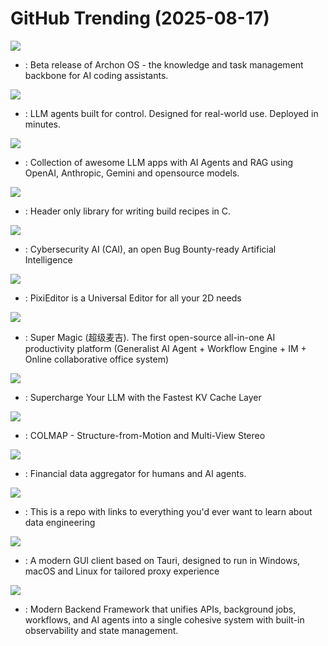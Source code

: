 # GitHub Trending (2025-08-17)

![](https://img.shields.io/badge/Python-New%20991-green?style=flat-square&logo=appveyor)
- [](https://github.comundefined): Beta release of Archon OS - the knowledge and task management backbone for AI coding assistants.

![](https://img.shields.io/badge/Python-New%20461-green?style=flat-square&logo=appveyor)
- [](https://github.comundefined): LLM agents built for control. Designed for real-world use. Deployed in minutes.

![](https://img.shields.io/badge/Python-New%20442-green?style=flat-square&logo=appveyor)
- [](https://github.comundefined): Collection of awesome LLM apps with AI Agents and RAG using OpenAI, Anthropic, Gemini and opensource models.

![](https://img.shields.io/badge/C-New%20120-green?style=flat-square&logo=appveyor)
- [](https://github.comundefined): Header only library for writing build recipes in C.

![](https://img.shields.io/badge/Python-New%20152-green?style=flat-square&logo=appveyor)
- [](https://github.comundefined): Cybersecurity AI (CAI), an open Bug Bounty-ready Artificial Intelligence

![](https://img.shields.io/badge/C%23-New%20490-green?style=flat-square&logo=appveyor)
- [](https://github.comundefined): PixiEditor is a Universal Editor for all your 2D needs

![](https://img.shields.io/badge/PHP-New%20287-green?style=flat-square&logo=appveyor)
- [](https://github.comundefined): Super Magic (超级麦吉). The first open-source all-in-one AI productivity platform (Generalist AI Agent + Workflow Engine + IM + Online collaborative office system)

![](https://img.shields.io/badge/Python-New%20135-green?style=flat-square&logo=appveyor)
- [](https://github.comundefined): Supercharge Your LLM with the Fastest KV Cache Layer

![](https://img.shields.io/badge/C%2B%2B-New%2060-green?style=flat-square&logo=appveyor)
- [](https://github.comundefined): COLMAP - Structure-from-Motion and Multi-View Stereo

![](https://img.shields.io/badge/Python-New%20137-green?style=flat-square&logo=appveyor)
- [](https://github.comundefined): Financial data aggregator for humans and AI agents.

![](https://img.shields.io/badge/Jupyter%20Notebook-New%2033-green?style=flat-square&logo=appveyor)
- [](https://github.comundefined): This is a repo with links to everything you'd ever want to learn about data engineering

![](https://img.shields.io/badge/TypeScript-New%20118-green?style=flat-square&logo=appveyor)
- [](https://github.comundefined): A modern GUI client based on Tauri, designed to run in Windows, macOS and Linux for tailored proxy experience

![](https://img.shields.io/badge/TypeScript-New%2099-green?style=flat-square&logo=appveyor)
- [](https://github.comundefined): Modern Backend Framework that unifies APIs, background jobs, workflows, and AI agents into a single cohesive system with built-in observability and state management.

